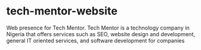# tech-mentor-website
Web presence for Tech Mentor. Tech Mentor is a technology company in Nigeria that offers services such as SEO, website design and development, general IT oriented services, and software development for companies
